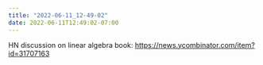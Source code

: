 ```yaml
---
title: "2022-06-11_12-49-02"
date: 2022-06-11T12:49:02-07:00
---
```


HN discussion on linear algebra book: https://news.ycombinator.com/item?id=31707163
